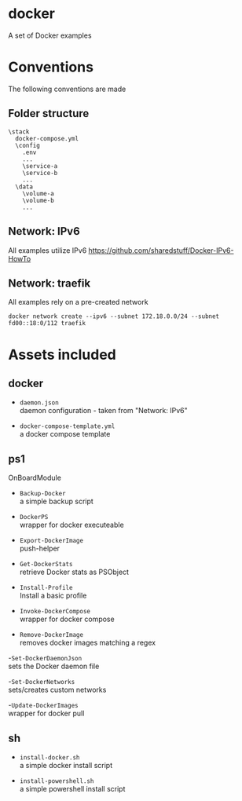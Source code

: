 # docker  
A set of Docker examples  
  
# Conventions  
The following conventions are made  
  
## Folder structure  
```
\stack
  docker-compose.yml
  \config
    .env
    ...
    \service-a
    \service-b
    ...
  \data
    \volume-a
    \volume-b
    ...

```

## Network: IPv6  
All examples utilize IPv6
https://github.com/sharedstuff/Docker-IPv6-HowTo  
  
## Network: traefik  
All examples rely on a pre-created network  
```
docker network create --ipv6 --subnet 172.18.0.0/24 --subnet fd00::18:0/112 traefik
```
  
# Assets included  
  
## docker  
  
- `daemon.json`  
  daemon configuration - taken from "Network: IPv6"  

- `docker-compose-template.yml`  
  a docker compose template  
  
## ps1  
OnBoardModule  
  
- `Backup-Docker`  
  a simple backup script  

- `DockerPS`  
  wrapper for docker executeable  

- `Export-DockerImage`  
  push-helper  

- `Get-DockerStats`  
  retrieve Docker stats as PSObject  

- `Install-Profile`  
  Install a basic profile  

- `Invoke-DockerCompose`  
  wrapper for docker compose  

- `Remove-DockerImage`  
  removes docker images matching a regex  
  
-`Set-DockerDaemonJson`  
  sets the Docker daemon file  
  
-`Set-DockerNetworks`  
  sets/creates custom networks  
  
-`Update-DockerImages`  
  wrapper for docker pull  
  
## sh  
- `install-docker.sh`  
  a simple docker install script  
  
- `install-powershell.sh`  
  a simple powershell install script  
  